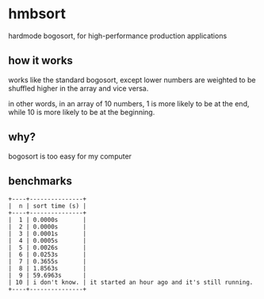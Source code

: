 # hmbsort
hardmode bogosort, for high-performance production applications

## how it works
works like the standard bogosort, except lower numbers are weighted to be shuffled higher in the array and vice versa.

in other words, in an array of 10 numbers, 1 is more likely to be at the end, while 10 is more likely to be at the beginning.

## why?
bogosort is too easy for my computer

## benchmarks
```
+----+---------------+
|  n | sort time (s) |
+----+---------------+
|  1 | 0.0000s       |
|  2 | 0.0000s       |
|  3 | 0.0001s       |
|  4 | 0.0005s       |
|  5 | 0.0026s       |
|  6 | 0.0253s       |
|  7 | 0.3655s       |
|  8 | 1.8563s       |
|  9 | 59.6963s      |
| 10 | i don't know. | it started an hour ago and it's still running.
+----+---------------+
```
